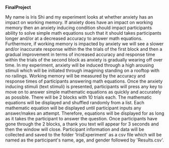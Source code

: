 **FinalProject**

My name is Iris Shi and my experiment looks at whether anxiety has an impact on working memory. If anxiety does have an impact on working memory then an anxiety inducing condition should impact participants ability to solve simple math equations such that it should takes participants longer and/or at a decreased accuracy to answer math equations. Furthermore, if working memory is impacted by anxiety we will see a slower and/or inaccurate response within the the trials of the first block and then a gradual improvement in terms of increased accuracy and response time within the trials of the second block as  anxiety is gradually wearing off over time. In my experiment, anxiety will be induced through a high arousing stimuli which will be initiated through imagining standing on a rooftop with no railings. Working memory will be measured by the accuracy and response times of participants answering math equations. Once the anxiety inducing stimuli (text stimuli) is presented, participants will press any key to move on to answer simple mathematic equations as quickly and accurately as possible. There will be 2 blocks with 10 trials each. The mathematic equations will be displayed and shuffled randomly from a list. Each mathematic equation will be displayed until participant inputs any answer/makes an attempt. Therefore, equations will be displayed for as long as it takes the participant to answer the question. Once participants have gone through the 2 blocks, a thank you text will appear for 3 seconds and then the window will close. Participant information and data will be collected and saved to the folder 'IrisExperiment' as a csv file which will be named as the participant's name, age, and gender followed by 'Results.csv'.


